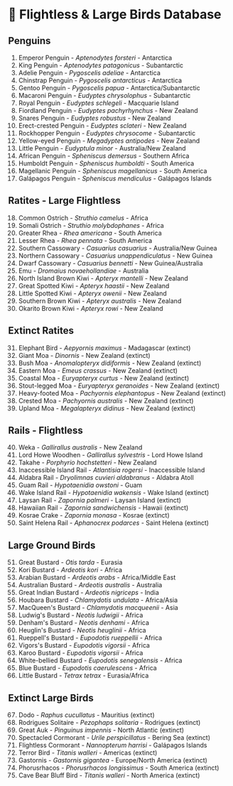# 🐧 Flightless & Large Birds Database

## Penguins
1. Emperor Penguin - *Aptenodytes forsteri* - Antarctica
2. King Penguin - *Aptenodytes patagonicus* - Subantarctic
3. Adelie Penguin - *Pygoscelis adeliae* - Antarctica
4. Chinstrap Penguin - *Pygoscelis antarcticus* - Antarctica
5. Gentoo Penguin - *Pygoscelis papua* - Antarctica/Subantarctic
6. Macaroni Penguin - *Eudyptes chrysolophus* - Subantarctic
7. Royal Penguin - *Eudyptes schlegeli* - Macquarie Island
8. Fiordland Penguin - *Eudyptes pachyrhynchus* - New Zealand
9. Snares Penguin - *Eudyptes robustus* - New Zealand
10. Erect-crested Penguin - *Eudyptes sclateri* - New Zealand
11. Rockhopper Penguin - *Eudyptes chrysocome* - Subantarctic
12. Yellow-eyed Penguin - *Megadyptes antipodes* - New Zealand
13. Little Penguin - *Eudyptula minor* - Australia/New Zealand
14. African Penguin - *Spheniscus demersus* - Southern Africa
15. Humboldt Penguin - *Spheniscus humboldti* - South America
16. Magellanic Penguin - *Spheniscus magellanicus* - South America
17. Galápagos Penguin - *Spheniscus mendiculus* - Galápagos Islands

## Ratites - Large Flightless
18. Common Ostrich - *Struthio camelus* - Africa
19. Somali Ostrich - *Struthio molybdophanes* - Africa
20. Greater Rhea - *Rhea americana* - South America
21. Lesser Rhea - *Rhea pennata* - South America
22. Southern Cassowary - *Casuarius casuarius* - Australia/New Guinea
23. Northern Cassowary - *Casuarius unappendiculatus* - New Guinea
24. Dwarf Cassowary - *Casuarius bennetti* - New Guinea/Australia
25. Emu - *Dromaius novaehollandiae* - Australia
26. North Island Brown Kiwi - *Apteryx mantelli* - New Zealand
27. Great Spotted Kiwi - *Apteryx haastii* - New Zealand
28. Little Spotted Kiwi - *Apteryx owenii* - New Zealand
29. Southern Brown Kiwi - *Apteryx australis* - New Zealand
30. Okarito Brown Kiwi - *Apteryx rowi* - New Zealand

## Extinct Ratites
31. Elephant Bird - *Aepyornis maximus* - Madagascar (extinct)
32. Giant Moa - *Dinornis* - New Zealand (extinct)
33. Bush Moa - *Anomalopteryx didiformis* - New Zealand (extinct)
34. Eastern Moa - *Emeus crassus* - New Zealand (extinct)
35. Coastal Moa - *Euryapteryx curtus* - New Zealand (extinct)
36. Stout-legged Moa - *Euryapteryx geranoides* - New Zealand (extinct)
37. Heavy-footed Moa - *Pachyornis elephantopus* - New Zealand (extinct)
38. Crested Moa - *Pachyornis australis* - New Zealand (extinct)
39. Upland Moa - *Megalapteryx didinus* - New Zealand (extinct)

## Rails - Flightless
40. Weka - *Gallirallus australis* - New Zealand
41. Lord Howe Woodhen - *Gallirallus sylvestris* - Lord Howe Island
42. Takahe - *Porphyrio hochstetteri* - New Zealand
43. Inaccessible Island Rail - *Atlantisia rogersi* - Inaccessible Island
44. Aldabra Rail - *Dryolimnas cuvieri aldabranus* - Aldabra Atoll
45. Guam Rail - *Hypotaenidia owstoni* - Guam
46. Wake Island Rail - *Hypotaenidia wakensis* - Wake Island (extinct)
47. Laysan Rail - *Zapornia palmeri* - Laysan Island (extinct)
48. Hawaiian Rail - *Zapornia sandwichensis* - Hawaii (extinct)
49. Kosrae Crake - *Zapornia monasa* - Kosrae (extinct)
50. Saint Helena Rail - *Aphanocrex podarces* - Saint Helena (extinct)

## Large Ground Birds
51. Great Bustard - *Otis tarda* - Eurasia
52. Kori Bustard - *Ardeotis kori* - Africa
53. Arabian Bustard - *Ardeotis arabs* - Africa/Middle East
54. Australian Bustard - *Ardeotis australis* - Australia
55. Great Indian Bustard - *Ardeotis nigriceps* - India
56. Houbara Bustard - *Chlamydotis undulata* - Africa/Asia
57. MacQueen's Bustard - *Chlamydotis macqueenii* - Asia
58. Ludwig's Bustard - *Neotis ludwigii* - Africa
59. Denham's Bustard - *Neotis denhami* - Africa
60. Heuglin's Bustard - *Neotis heuglinii* - Africa
61. Rueppell's Bustard - *Eupodotis rueppellii* - Africa
62. Vigors's Bustard - *Eupodotis vigorsii* - Africa
63. Karoo Bustard - *Eupodotis vigorsii* - Africa
64. White-bellied Bustard - *Eupodotis senegalensis* - Africa
65. Blue Bustard - *Eupodotis caerulescens* - Africa
66. Little Bustard - *Tetrax tetrax* - Eurasia/Africa

## Extinct Large Birds
67. Dodo - *Raphus cucullatus* - Mauritius (extinct)
68. Rodrigues Solitaire - *Pezophaps solitaria* - Rodrigues (extinct)
69. Great Auk - *Pinguinus impennis* - North Atlantic (extinct)
70. Spectacled Cormorant - *Urile perspicillatus* - Bering Sea (extinct)
71. Flightless Cormorant - *Nannopterum harrisi* - Galápagos Islands
72. Terror Bird - *Titanis walleri* - Americas (extinct)
73. Gastornis - *Gastornis gigantea* - Europe/North America (extinct)
74. Phorusrhacos - *Phorusrhacos longissimus* - South America (extinct)
75. Cave Bear Bluff Bird - *Titanis walleri* - North America (extinct)